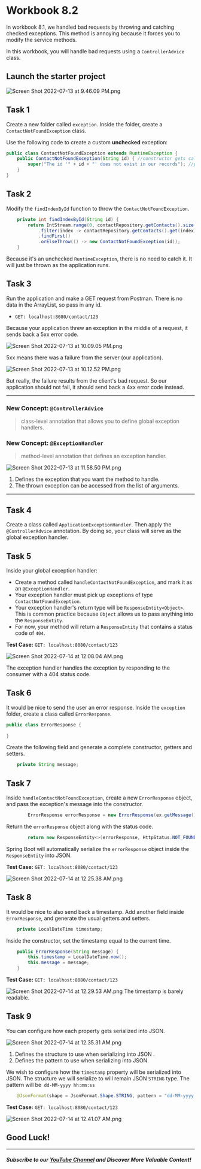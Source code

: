 # Workbook 8.2
In workbook 8.1, we handled bad requests by throwing and catching checked exceptions. This method is annoying because it forces you to modify the service methods.

In this workbook, you will handle bad requests using a `ControllerAdvice` class.

## Launch the starter project

![Screen Shot 2022-07-13 at 9.46.09 PM.png](https://firebasestorage.googleapis.com/v0/b/learnthepart-75aed.appspot.com/o/images%2F61ddd3d5-0f46-46e7-9228-00672cff0cfc?alt=media&token=02c6d424-ce69-4e37-9d34-11549e8cf82b)

## Task 1

Create a new folder called `exception`. Inside the folder, create a `ContactNotFoundException` class.

Use the following code to create a custom **unchecked** exception:

```java
public class ContactNotFoundException extends RuntimeException { 
    public ContactNotFoundException(String id) { //constructor gets called when exception is thrown
        super("The id '" + id + "' does not exist in our records"); //passing an error message into the parent constructor allows us to access it later...
    }
}
```
## Task 2

Modify the `findIndexById` function to throw the `ContactNotFoundException`.
```java
    private int findIndexById(String id) {
        return IntStream.range(0, contactRepository.getContacts().size())
            .filter(index -> contactRepository.getContacts().get(index).getId().equals(id))
            .findFirst()
            .orElseThrow(() -> new ContactNotFoundException(id));
    }
```
Because it's an unchecked `RuntimeException`, there is no need to catch it. It will just be thrown as the application runs.

## Task 3
Run the application and make a GET request from Postman. There is no data in the ArrayList, so pass in any id.

- `GET: localhost:8080/contact/123`

Because your application threw an exception in the middle of a request, it sends back a 5xx error code. 

![Screen Shot 2022-07-13 at 10.09.05 PM.png](https://firebasestorage.googleapis.com/v0/b/learnthepart-75aed.appspot.com/o/images%2F7dd852f1-a19a-464d-9361-2f85fab6f74c?alt=media&token=bc3cedd3-3107-45d8-aca4-e29a912b1db9)

5xx means there was a failure from the server (our application).

![Screen Shot 2022-07-13 at 10.12.52 PM.png](https://firebasestorage.googleapis.com/v0/b/learnthepart-75aed.appspot.com/o/images%2F126ff7bb-81bc-4988-aeae-81c6d6b1dd7a?alt=media&token=4bd49d91-f4bf-4c74-ae55-1ee3bc0499e0)

But really, the failure results from the client's bad request. So our application should not fail, it should send back a 4xx error code instead.

---
### New Concept: `@ControllerAdvice`
> class-level annotation that allows you to define global exception handlers.

### New Concept: `@ExceptionHandler`
> method-level annotation that defines an exception handler.

![Screen Shot 2022-07-13 at 11.58.50 PM.png](https://firebasestorage.googleapis.com/v0/b/learnthepart-75aed.appspot.com/o/images%2F06f9dfba-89bc-420b-93e2-4d152fac8ff8?alt=media&token=e47896c8-7557-4e5f-b4cd-d57c476c195b)

1. Defines the exception that you want the method to handle.
2. The thrown exception can be accessed from the list of arguments.
---

## Task 4
Create a class called `ApplicationExceptionHandler`. Then apply the `@ControllerAdvice` annotation. By doing so, your class will serve as the global exception handler.

## Task 5

Inside your global exception handler:

- Create a  method called `handleContactNotFoundException`, and mark it as an `@ExceptionHandler`.
- Your exception handler must pick up exceptions of type `ContactNotFoundException`. 
- Your exception handler's return type will be `ResponseEntity<Object>`. This is common practice because `Object` allows us to pass anything into the `ResponseEntity`.
- For now, your method will return a `ResponseEntity` that contains a status code of `404`.



**Test Case:** `GET: localhost:8080/contact/123`

![Screen Shot 2022-07-14 at 12.08.04 AM.png](https://firebasestorage.googleapis.com/v0/b/learnthepart-75aed.appspot.com/o/images%2Ffa623082-afee-4729-b0f5-5e2a2b1ae3da?alt=media&token=842d160a-7cf2-4f01-b777-0b3186c9838d)

The exception handler handles the exception by responding to the consumer with a 404 status code.

## Task 6

It would be nice to send the user an error response. Inside the `exception` folder, create a class called `ErrorResponse`.

```java
public class ErrorResponse {
    
}
```

Create the following field and generate a complete constructor, getters and setters.
```java
    private String message;
```
## Task 7

Inside `handleContactNotFoundException`, create a new `ErrorResponse` object, and pass the exception's message into the constructor. 
```java
        ErrorResponse errorResponse = new ErrorResponse(ex.getMessage());
```

Return the `errorResponse` object along with the status code.
```java
        return new ResponseEntity<>(errorResponse, HttpStatus.NOT_FOUND);
```
 Spring Boot will automatically serialize the `errorResponse` object inside the `ResponseEntity` into JSON.

**Test Case:** `GET: localhost:8080/contact/123`

![Screen Shot 2022-07-14 at 12.25.38 AM.png](https://firebasestorage.googleapis.com/v0/b/learnthepart-75aed.appspot.com/o/images%2F39917490-f009-4889-848d-da5011bc52b5?alt=media&token=ea009a3a-8ae7-4b8d-814f-681ca6cfe6fb)

## Task 8

It would be nice to also send back a timestamp. Add another field inside `ErrorResponse`, and generate the usual getters and setters.
```java
    private LocalDateTime timestamp;
```
Inside the constructor, set the timestamp equal to the current time.
```java
    public ErrorResponse(String message) {
        this.timestamp = LocalDateTime.now();
        this.message = message;
    }
```
**Test Case:** `GET: localhost:8080/contact/123`

![Screen Shot 2022-07-14 at 12.29.53 AM.png](https://firebasestorage.googleapis.com/v0/b/learnthepart-75aed.appspot.com/o/images%2F77977372-29b1-46ae-a1f1-a217cc9c91e2?alt=media&token=e13e445c-800c-4306-bc16-73026a43c72e)
The timestamp is barely readable.
## Task 9
You can configure how each property gets serialized into JSON.

![Screen Shot 2022-07-14 at 12.35.31 AM.png](https://firebasestorage.googleapis.com/v0/b/learnthepart-75aed.appspot.com/o/images%2Fb20a7dd3-d037-41ec-bdb6-3cc8e19f83b7?alt=media&token=4e215a75-947f-4bb4-88b4-40737b503d8c)

1.  Defines the structure to use when serializing into JSON . 
2.  Defines the pattern to use when serializing into JSON.

We wish to configure how the `timestamp` property will be serialized into JSON. The structure we will serialize to will remain JSON `STRING` type. The pattern will be` dd-MM-yyyy hh:mm:ss`
```java
    @JsonFormat(shape = JsonFormat.Shape.STRING, pattern = "dd-MM-yyyy hh:mm:ss")
```
**Test Case:** `GET: localhost:8080/contact/123`

![Screen Shot 2022-07-14 at 12.41.07 AM.png](https://firebasestorage.googleapis.com/v0/b/learnthepart-75aed.appspot.com/o/images%2F59ac252a-5563-4620-8320-031e0fe8bad6?alt=media&token=648d42d8-0c56-4f98-a5cb-417e7ed146fa)

## Good Luck!

--------
##### Subscribe to our [YouTube Channel](https://www.youtube.com/@RayanSlim087?sub_confirmation=1) and Discover More Valuable Content!